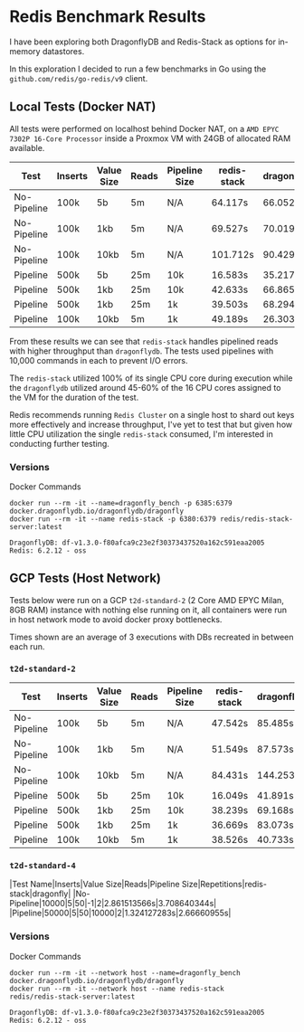 # Redis Benchmark Results

I have been exploring both DragonflyDB and Redis-Stack as options for in-memory datastores.

In this exploration I decided to run a few benchmarks in Go using the `github.com/redis/go-redis/v9` client.

## Local Tests (Docker NAT)

All tests were performed on localhost behind Docker NAT, on a `AMD EPYC 7302P 16-Core Processor` inside a Proxmox VM with 24GB of allocated RAM available.

| Test         | Inserts | Value Size | Reads | Pipeline Size | redis-stack | dragonflydb |
|--------------|---------|------------|-------|---------------|-------------|-------------|
| No-Pipeline  | 100k    | 5b         | 5m    | N/A           | 64.117s     | 66.052s     |
| No-Pipeline  | 100k    | 1kb        | 5m    | N/A           | 69.527s     | 70.019s     |
| No-Pipeline  | 100k    | 10kb       | 5m    | N/A           | 101.712s    | 90.429s     |
| Pipeline     | 500k    | 5b         | 25m   | 10k           | 16.583s     | 35.217s     |
| Pipeline     | 500k    | 1kb        | 25m   | 10k           | 42.633s     | 66.865s     |
| Pipeline     | 500k    | 1kb        | 25m   | 1k            | 39.503s     | 68.294s     |
| Pipeline     | 100k    | 10kb       | 5m    | 1k            | 49.189s     | 26.303s     |

From these results we can see that `redis-stack` handles pipelined reads with higher throughput than `dragonflydb`. The tests used pipelines with 10,000 commands in each to prevent I/O errors.

The `redis-stack` utilized 100% of its single CPU core during execution while the `dragonflydb` utilized around 45-60% of the 16 CPU cores assigned to the VM for the duration of the test.

Redis recommends running `Redis Cluster` on a single host to shard out keys more effectively and increase throughput, I've yet to test that but given how little CPU utilization the single `redis-stack` consumed, I'm interested in conducting further testing.

### Versions
Docker Commands
```
docker run --rm -it --name=dragonfly_bench -p 6385:6379 docker.dragonflydb.io/dragonflydb/dragonfly
docker run --rm -it --name redis-stack -p 6380:6379 redis/redis-stack-server:latest
```

```
DragonflyDB: df-v1.3.0-f80afca9c23e2f30373437520a162c591eaa2005
Redis: 6.2.12 - oss
```


## GCP Tests (Host Network)

Tests below were run on a GCP `t2d-standard-2` (2 Core AMD EPYC Milan, 8GB RAM) instance with nothing else running on it, all containers were run in host network mode to avoid docker proxy bottlenecks.

Times shown are an average of 3 executions with DBs recreated in between each run.

### `t2d-standard-2`

| Test        | Inserts | Value Size | Reads | Pipeline Size | redis-stack | dragonflydb |
|-------------|---------|------------|-------|---------------|-------------|-------------|
| No-Pipeline | 100k    | 5b         | 5m    | N/A           | 47.542s     | 85.485s     |
| No-Pipeline | 100k    | 1kb        | 5m    | N/A           | 51.549s     | 87.573s     |
| No-Pipeline | 100k    | 10kb       | 5m    | N/A           | 84.431s     | 144.253s    |
| Pipeline    | 500k    | 5b         | 25m   | 10k           | 16.049s     | 41.891s     |
| Pipeline    | 500k    | 1kb        | 25m   | 10k           | 38.239s     | 69.168s     |
| Pipeline    | 500k    | 1kb        | 25m   | 1k            | 36.669s     | 83.073s     |
| Pipeline    | 100k    | 10kb       | 5m    | 1k            | 38.526s     | 40.733s     |

### `t2d-standard-4`
|Test Name|Inserts|Value Size|Reads|Pipeline Size|Repetitions|redis-stack|dragonfly|
|No-Pipeline|10000|5|50|-1|2|2.861513566s|3.708640344s|
|Pipeline|50000|5|50|10000|2|1.324127283s|2.66660955s|

### Versions
Docker Commands
```
docker run --rm -it --network host --name=dragonfly_bench   docker.dragonflydb.io/dragonflydb/dragonfly
docker run --rm -it --network host --name redis-stack       redis/redis-stack-server:latest
```

```
DragonflyDB: df-v1.3.0-f80afca9c23e2f30373437520a162c591eaa2005
Redis: 6.2.12 - oss
```
